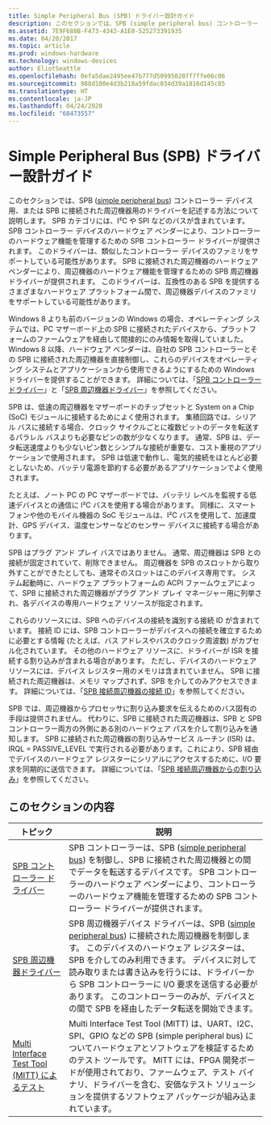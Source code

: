 ```yaml
---
title: Simple Peripheral Bus (SPB) ドライバー設計ガイド
description: このセクションでは、SPB (simple peripheral bus) コントローラー デバイス用、または SPB に接続された周辺機器用のドライバーを記述する方法について説明します。
ms.assetid: 7E9F688B-F473-4343-A1E0-525273391935
ms.date: 04/20/2017
ms.topic: article
ms.prod: windows-hardware
ms.technology: windows-devices
author: EliotSeattle
ms.openlocfilehash: 0efa5dae2495ee47b777d509950207f7ffe06c06
ms.sourcegitcommit: 988d100e4d3b218a59fdac034d39a1816d145c85
ms.translationtype: HT
ms.contentlocale: ja-JP
ms.lasthandoff: 04/24/2020
ms.locfileid: "68473557"
---
```

# <a name="simple-peripheral-bus-spb-driver-design-guide"></a>Simple Peripheral Bus (SPB) ドライバー設計ガイド

このセクションでは、SPB ([simple peripheral bus](https://docs.microsoft.com/previous-versions/hh450903(v=vs.85))) コントローラー デバイス用、または SPB に接続された周辺機器用のドライバーを記述する方法について説明します。 SPB カテゴリには、I²C や SPI などのバスが含まれています。 SPB コントローラー デバイスのハードウェア ベンダーにより、コントローラーのハードウェア機能を管理するための SPB コントローラー ドライバーが提供されます。 このドライバーは、類似したコントローラー デバイスのファミリをサポートしている可能性があります。 SPB に接続された周辺機器のハードウェア ベンダーにより、周辺機器のハードウェア機能を管理するための SPB 周辺機器ドライバーが提供されます。 このドライバーは、互換性のある SPB を提供するさまざまなハードウェア プラットフォーム間で、周辺機器デバイスのファミリをサポートしている可能性があります。

Windows 8 よりも前のバージョンの Windows の場合、オペレーティング システムでは、PC マザーボード上の SPB に接続されたデバイスから、プラットフォームのファームウェアを経由して間接的にのみ情報を取得していました。 Windows 8 以降、ハードウェア ベンダーは、自社の SPB コントローラーとその SPB に接続された周辺機器を直接制御し、これらのデバイスをオペレーティング システムとアプリケーションから使用できるようにするための Windows ドライバーを提供することができます。 詳細については、「[SPB コントローラー ドライバー](https://docs.microsoft.com/windows-hardware/drivers/spb/spb-controller-drivers)」と「[SPB 周辺機器ドライバー](https://docs.microsoft.com/windows-hardware/drivers/spb/spb-peripheral-device-drivers)」を参照してください。

SPB は、低速の周辺機器をマザーボードのチップセットと System on a Chip (SoC) モジュールに接続するためによく使用されます。 集積回路では、シリアル バスに接続する場合、クロック サイクルごとに複数ビットのデータを転送するパラレル バスよりも必要なピンの数が少なくなります。 通常、SPB は、データ転送速度よりも少ないピン数とシンプルな接続が重要な、コスト重視のアプリケーションで使用されます。 SPB は低速で動作し、電気的接続をほとんど必要としないため、バッテリ電源を節約する必要があるアプリケーションでよく使用されます。

たとえば、ノート PC の PC マザーボードでは、バッテリ レベルを監視する低速デバイスとの通信に I²C バスを使用する場合があります。 同様に、スマート フォンや他のモバイル機器の SoC モジュールは、I²C バスを使用して、加速度計、GPS デバイス、温度センサーなどのセンサー デバイスに接続する場合があります。

SPB はプラグ アンド プレイ バスではありません。 通常、周辺機器は SPB との接続が固定されていて、削除できません。 周辺機器を SPB のスロットから取り外すことができたとしても、通常そのスロットはこのデバイス専用です。 システム起動時に、ハードウェア プラットフォームの ACPI ファームウェアによって、SPB に接続された周辺機器がプラグ アンド プレイ マネージャー用に列挙され、各デバイスの専用ハードウェア リソースが指定されます。

これらのリソースには、SPB へのデバイスの接続を識別する接続 ID が含まれています。 接続 ID には、SPB コントローラーがデバイスへの接続を確立するために必要とする情報 (たとえば、バス アドレスやバスのクロック周波数) がカプセル化されています。 その他のハードウェア リソースに、ドライバーが ISR を接続する割り込みが含まれる場合があります。 ただし、デバイスのハードウェア リソースには、デバイス レジスター用のメモリは含まれていません。 SPB に接続された周辺機器は、メモリ マップされず、SPB を介してのみアクセスできます。 詳細については、「[SPB 接続周辺機器の接続 ID](https://docs.microsoft.com/windows-hardware/drivers/spb/connection-ids-for-spb-connected-peripheral-devices)」を参照してください。

SPB では、周辺機器からプロセッサに割り込み要求を伝えるためのバス固有の手段は提供されません。 代わりに、SPB に接続された周辺機器は、SPB と SPB コントローラー両方の外側にある別のハードウェア パスを介して割り込みを通知します。 SPB に接続された周辺機器の割り込みサービス ルーチン (ISR) は、IRQL = PASSIVE\_LEVEL で実行される必要があります。これにより、SPB 経由でデバイスのハードウェア レジスターにシリアルにアクセスするために、I/O 要求を同期的に送信できます。 詳細については、「[SPB 接続周辺機器からの割り込み](https://docs.microsoft.com/windows-hardware/drivers/spb/interrupts-from-spb-connected-peripheral-devices)」を参照してください。

## <a name="in-this-section"></a>このセクションの内容

|トピック|説明|
|----|----|
|[SPB コントローラー ドライバー](https://docs.microsoft.com/windows-hardware/drivers/spb/spb-controller-drivers)|SPB コントローラーは、SPB ([simple peripheral bus](https://docs.microsoft.com/previous-versions/hh450903(v=vs.85))) を制御し、SPB に接続された周辺機器との間でデータを転送するデバイスです。 SPB コントローラーのハードウェア ベンダーにより、コントローラーのハードウェア機能を管理するための SPB コントローラー ドライバーが提供されます。|
|[SPB 周辺機器ドライバー](https://docs.microsoft.com/windows-hardware/drivers/spb/spb-peripheral-device-drivers)|SPB 周辺機器デバイス ドライバーは、SPB ([simple peripheral bus](https://docs.microsoft.com/previous-versions/hh450903(v=vs.85))) に接続された周辺機器を制御します。 このデバイスのハードウェア レジスターは、SPB を介してのみ利用できます。 デバイスに対して読み取りまたは書き込みを行うには、ドライバーから SPB コントローラーに I/O 要求を送信する必要があります。 このコントローラーのみが、デバイスとの間で SPB を経由したデータ転送を開始できます。|
|[Multi Interface Test Tool (MITT) によるテスト](https://docs.microsoft.com/windows-hardware/drivers/spb/testing-with-multi-interface-test-tool--mitt-)|Multi Interface Test Tool (MITT) は、UART、I2C、SPI、GPIO などの SPB (simple peripheral bus) についてハードウェアとソフトウェアを検証するためのテスト ツールです。 MITT には、FPGA 開発ボードが使用されており、ファームウェア、テスト バイナリ、ドライバーを含む、安価なテスト ソリューションを提供するソフトウェア パッケージが組み込まれています。|
